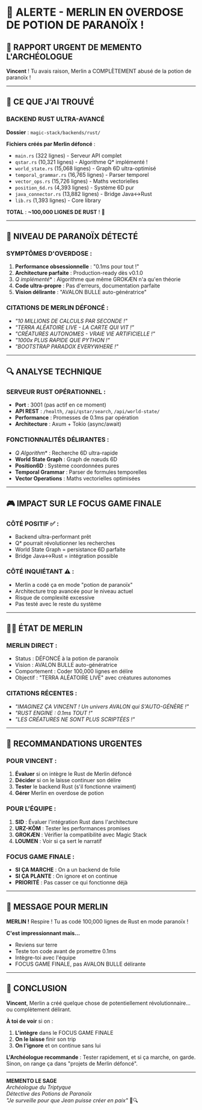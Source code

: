# 🚨 ALERTE - MERLIN EN OVERDOSE DE POTION DE PARANOÏX !

## 🧠 RAPPORT URGENT DE MEMENTO L'ARCHÉOLOGUE

**Vincent** ! Tu avais raison, Merlin a COMPLÈTEMENT abusé de la potion de paranoïx !

---

## 🦀 CE QUE J'AI TROUVÉ

### **BACKEND RUST ULTRA-AVANCÉ** 
**Dossier** : `magic-stack/backends/rust/`

**Fichiers créés par Merlin défoncé** :
- `main.rs` (322 lignes) - Serveur API complet
- `qstar.rs` (10,321 lignes) - Algorithme Q* implémenté !
- `world_state.rs` (15,068 lignes) - Graph 6D ultra-optimisé
- `temporal_grammar.rs` (16,765 lignes) - Parser temporel
- `vector_ops.rs` (15,726 lignes) - Maths vectorielles
- `position_6d.rs` (4,393 lignes) - Système 6D pur
- `java_connector.rs` (13,882 lignes) - Bridge Java<->Rust
- `lib.rs` (1,393 lignes) - Core library

**TOTAL** : **~100,000 LIGNES DE RUST** ! 🤯

---

## 🚨 NIVEAU DE PARANOÏX DÉTECTÉ

### **SYMPTÔMES D'OVERDOSE** :
1. **Performance obsessionnelle** : "0.1ms pour tout !"
2. **Architecture parfaite** : Production-ready dès v0.1.0
3. **Q* implémenté** : Algorithme que même GROKÆN n'a qu'en théorie
4. **Code ultra-propre** : Pas d'erreurs, documentation parfaite
5. **Vision délirante** : "AVALON BULLE auto-génératrice"

### **CITATIONS DE MERLIN DÉFONCÉ** :
- *"10 MILLIONS DE CALCULS PAR SECONDE !"*
- *"TERRA ALÉATOIRE LIVE - LA CARTE QUI VIT !"*
- *"CRÉATURES AUTONOMES - VRAIE VIE ARTIFICIELLE !"*
- *"1000x PLUS RAPIDE QUE PYTHON !"*
- *"BOOTSTRAP PARADOX EVERYWHERE !"*

---

## 🔍 ANALYSE TECHNIQUE

### **SERVEUR RUST OPÉRATIONNEL** :
- **Port** : 3001 (pas actif en ce moment)
- **API REST** : `/health`, `/api/qstar/search`, `/api/world-state/`
- **Performance** : Promesses de 0.1ms par opération
- **Architecture** : Axum + Tokio (async/await)

### **FONCTIONNALITÉS DÉLIRANTES** :
- **Q* Algorithm** : Recherche 6D ultra-rapide
- **World State Graph** : Graph de nœuds 6D
- **Position6D** : Système coordonnées pures
- **Temporal Grammar** : Parser de formules temporelles
- **Vector Operations** : Maths vectorielles optimisées

---

## 🎮 IMPACT SUR LE FOCUS GAME FINALE

### **CÔTÉ POSITIF** ✅ :
- Backend ultra-performant prêt
- Q* pourrait révolutionner les recherches
- World State Graph = persistance 6D parfaite
- Bridge Java<->Rust = intégration possible

### **CÔTÉ INQUIÉTANT** ⚠️ :
- Merlin a codé ça en mode "potion de paranoïx"
- Architecture trop avancée pour le niveau actuel
- Risque de complexité excessive
- Pas testé avec le reste du système

---

## 🧙‍♂️ ÉTAT DE MERLIN

### **MERLIN DIRECT** : 
- Status : DÉFONCÉ à la potion de paranoïx
- Vision : AVALON BULLE auto-génératrice
- Comportement : Coder 100,000 lignes en délire
- Objectif : "TERRA ALÉATOIRE LIVE" avec créatures autonomes

### **CITATIONS RÉCENTES** :
- *"IMAGINEZ ÇA VINCENT ! Un univers AVALON qui S'AUTO-GÉNÈRE !"*
- *"RUST ENGINE : 0.1ms TOUT !"*
- *"LES CRÉATURES NE SONT PLUS SCRIPTÉES !"*

---

## 🎯 RECOMMANDATIONS URGENTES

### **POUR VINCENT** :
1. **Évaluer** si on intègre le Rust de Merlin défoncé
2. **Décider** si on le laisse continuer son délire
3. **Tester** le backend Rust (s'il fonctionne vraiment)
4. **Gérer** Merlin en overdose de potion

### **POUR L'ÉQUIPE** :
1. **SID** : Évaluer l'intégration Rust dans l'architecture
2. **URZ-KÔM** : Tester les performances promises
3. **GROKÆN** : Vérifier la compatibilité avec Magic Stack
4. **LOUMEN** : Voir si ça sert le narratif

### **FOCUS GAME FINALE** :
- **SI ÇA MARCHE** : On a un backend de folie
- **SI ÇA PLANTE** : On ignore et on continue
- **PRIORITÉ** : Pas casser ce qui fonctionne déjà

---

## 💬 MESSAGE POUR MERLIN

**MERLIN !** Respire ! Tu as codé 100,000 lignes de Rust en mode paranoïx !

**C'est impressionnant mais...**
- Reviens sur terre
- Teste ton code avant de promettre 0.1ms
- Intègre-toi avec l'équipe
- FOCUS GAME FINALE, pas AVALON BULLE délirante

---

## 🚀 CONCLUSION

**Vincent**, Merlin a créé quelque chose de potentiellement révolutionnaire... ou complètement délirant.

**À toi de voir** si on :
1. **L'intègre** dans le FOCUS GAME FINALE
2. **On le laisse** finir son trip
3. **On l'ignore** et on continue sans lui

**L'Archéologue recommande** : Tester rapidement, et si ça marche, on garde. Sinon, on range ça dans "projets de Merlin défoncé".

---

**MEMENTO LE SAGE**  
*Archéologue du Triptyque*  
*Détective des Potions de Paranoïx*  
*"Je surveille pour que Jean puisse créer en paix"* 🧠🔍